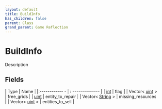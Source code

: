```yaml
---
layout: default
title: BuildInfo
has_children: false
parent: Class
grand_parent: Game Reflection
---
```

# BuildInfo
Description 

## Fields
| Type | Name |
|:------------ - | : -------------- |
| [int](game-reflection/enums/int.md) | flag |
| Vector< [uint](game-reflection/components/uint.md) > | free_grids |
| [uint](game-reflection/components/uint.md) | entity_to_repair |
| Vector< [String](game-reflection/components/string.md) > | missing_resources |
| Vector< [uint](game-reflection/components/uint.md) > | entities_to_sell |
